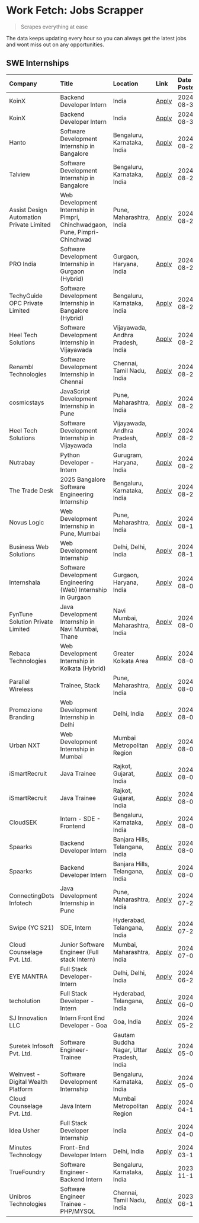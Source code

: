 # Work Fetch: Jobs Scrapper
> Scrapes everything at ease

The data keeps updating every hour so you can always get the latest jobs and wont miss out on any opportunities.

## SWE Internships
<!--START_SECTION:workfetch-->
| Company                                  | Title                                                                       | Location                                  | Link                                                                                                                                                                                                                                                                                                                 | Date Posted   |
|:-----------------------------------------|:----------------------------------------------------------------------------|:------------------------------------------|:---------------------------------------------------------------------------------------------------------------------------------------------------------------------------------------------------------------------------------------------------------------------------------------------------------------------|:--------------|
| KoinX                                    | Backend Developer Intern                                                    | India                                     | [Apply](https://in.linkedin.com/jobs/view/backend-developer-intern-at-koinx-4011904818?position=32&pageNum=0&refId=nly877PyzQS4WhIk2Gnlgg%3D%3D&trackingId=0%2Fv9LS6hM2265e8xhguNXQ%3D%3D&trk=public_jobs_jserp-result_search-card)                                                                                  | 2024-08-30    |
| KoinX                                    | Backend Developer Intern                                                    | India                                     | [Apply](https://in.linkedin.com/jobs/view/backend-developer-intern-at-koinx-4011904818?position=7&pageNum=2&refId=UZOfQN%2FLKQdX%2BgHimYVO9A%3D%3D&trackingId=dw8c9u1CNsubSKqAGNr59w%3D%3D&trk=public_jobs_jserp-result_search-card)                                                                                 | 2024-08-30    |
| Hanto                                    | Software Development Internship in Bangalore                                | Bengaluru, Karnataka, India               | [Apply](https://in.linkedin.com/jobs/view/software-development-internship-in-bangalore-at-hanto-4013200427?position=9&pageNum=0&refId=nly877PyzQS4WhIk2Gnlgg%3D%3D&trackingId=QnD7MLQFy3S25n%2FH0oAgJg%3D%3D&trk=public_jobs_jserp-result_search-card)                                                               | 2024-08-29    |
| Talview                                  | Software Development Internship in Bangalore                                | Bengaluru, Karnataka, India               | [Apply](https://in.linkedin.com/jobs/view/software-development-internship-in-bangalore-at-talview-4012997749?position=12&pageNum=0&refId=nly877PyzQS4WhIk2Gnlgg%3D%3D&trackingId=dnlxrnqJfY%2BwxN%2F90LLvYw%3D%3D&trk=public_jobs_jserp-result_search-card)                                                          | 2024-08-29    |
| Assist Design Automation Private Limited | Web Development Internship in Pimpri, Chinchwadgaon, Pune, Pimpri-Chinchwad | Pune, Maharashtra, India                  | [Apply](https://in.linkedin.com/jobs/view/web-development-internship-in-pimpri-chinchwadgaon-pune-pimpri-chinchwad-at-assist-design-automation-private-limited-4010147193?position=52&pageNum=0&refId=nly877PyzQS4WhIk2Gnlgg%3D%3D&trackingId=RGIe5Dngutbuu9pjR8WyqQ%3D%3D&trk=public_jobs_jserp-result_search-card) | 2024-08-28    |
| PRO India                                | Software Development Internship in Gurgaon (Hybrid)                         | Gurgaon, Haryana, India                   | [Apply](https://in.linkedin.com/jobs/view/software-development-internship-in-gurgaon-hybrid-at-pro-india-4009587664?position=37&pageNum=0&refId=nly877PyzQS4WhIk2Gnlgg%3D%3D&trackingId=BU%2FdWSGgsgNQeDPm%2FT9Irw%3D%3D&trk=public_jobs_jserp-result_search-card)                                                   | 2024-08-24    |
| TechyGuide OPC Private Limited           | Software Development Internship in Bangalore (Hybrid)                       | Bengaluru, Karnataka, India               | [Apply](https://in.linkedin.com/jobs/view/software-development-internship-in-bangalore-hybrid-at-techyguide-opc-private-limited-4009591646?position=46&pageNum=0&refId=nly877PyzQS4WhIk2Gnlgg%3D%3D&trackingId=%2BB%2BMt6V6xOHWjhlb7MuWnQ%3D%3D&trk=public_jobs_jserp-result_search-card)                            | 2024-08-24    |
| Heel Tech Solutions                      | Software Development Internship in Vijayawada                               | Vijayawada, Andhra Pradesh, India         | [Apply](https://in.linkedin.com/jobs/view/software-development-internship-in-vijayawada-at-heel-tech-solutions-4007906692?position=31&pageNum=0&refId=nly877PyzQS4WhIk2Gnlgg%3D%3D&trackingId=Gsid0ccLCpdYmLeh0geUGQ%3D%3D&trk=public_jobs_jserp-result_search-card)                                                 | 2024-08-22    |
| Renambl Technologies                     | Software Development Internship in Chennai                                  | Chennai, Tamil Nadu, India                | [Apply](https://in.linkedin.com/jobs/view/software-development-internship-in-chennai-at-renambl-technologies-4007910299?position=42&pageNum=0&refId=nly877PyzQS4WhIk2Gnlgg%3D%3D&trackingId=XpyG6HgkRnM9Q68Qbhpdsw%3D%3D&trk=public_jobs_jserp-result_search-card)                                                   | 2024-08-22    |
| cosmicstays                              | JavaScript Development Internship in Pune                                   | Pune, Maharashtra, India                  | [Apply](https://in.linkedin.com/jobs/view/javascript-development-internship-in-pune-at-cosmicstays-4007904825?position=56&pageNum=0&refId=nly877PyzQS4WhIk2Gnlgg%3D%3D&trackingId=uqSEjXnfHs9YSt0XVEbFLA%3D%3D&trk=public_jobs_jserp-result_search-card)                                                             | 2024-08-22    |
| Heel Tech Solutions                      | Software Development Internship in Vijayawada                               | Vijayawada, Andhra Pradesh, India         | [Apply](https://in.linkedin.com/jobs/view/software-development-internship-in-vijayawada-at-heel-tech-solutions-4007906692?position=6&pageNum=2&refId=UZOfQN%2FLKQdX%2BgHimYVO9A%3D%3D&trackingId=gKmrZABjU1miskcXmEyvww%3D%3D&trk=public_jobs_jserp-result_search-card)                                              | 2024-08-22    |
| Nutrabay                                 | Python Developer - Intern                                                   | Gurugram, Haryana, India                  | [Apply](https://in.linkedin.com/jobs/view/python-developer-intern-at-nutrabay-4003909226?position=39&pageNum=0&refId=nly877PyzQS4WhIk2Gnlgg%3D%3D&trackingId=8bHGZ%2B9pB5MMGzmU8C0qmA%3D%3D&trk=public_jobs_jserp-result_search-card)                                                                                | 2024-08-21    |
| The Trade Desk                           | 2025 Bangalore Software Engineering Internship                              | Bengaluru, Karnataka, India               | [Apply](https://in.linkedin.com/jobs/view/2025-bangalore-software-engineering-internship-at-the-trade-desk-3987456531?position=8&pageNum=0&refId=nly877PyzQS4WhIk2Gnlgg%3D%3D&trackingId=8BfjowUhrlHJ99Xx4Bv9vg%3D%3D&trk=public_jobs_jserp-result_search-card)                                                      | 2024-08-20    |
| Novus Logic                              | Web Development Internship in Pune, Mumbai                                  | Pune, Maharashtra, India                  | [Apply](https://in.linkedin.com/jobs/view/web-development-internship-in-pune-mumbai-at-novus-logic-4003713081?position=41&pageNum=0&refId=nly877PyzQS4WhIk2Gnlgg%3D%3D&trackingId=raUw%2BbHOUjKUHUXR0R5VAw%3D%3D&trk=public_jobs_jserp-result_search-card)                                                           | 2024-08-17    |
| Business Web Solutions                   | Web Development Internship                                                  | Delhi, Delhi, India                       | [Apply](https://in.linkedin.com/jobs/view/web-development-internship-at-business-web-solutions-3997105289?position=58&pageNum=0&refId=nly877PyzQS4WhIk2Gnlgg%3D%3D&trackingId=JUOzcB7vyXEpBHCZ8YXtNw%3D%3D&trk=public_jobs_jserp-result_search-card)                                                                 | 2024-08-10    |
| Internshala                              | Software Development Engineering (Web) Internship in Gurgaon                | Gurgaon, Haryana, India                   | [Apply](https://in.linkedin.com/jobs/view/software-development-engineering-web-internship-in-gurgaon-at-internshala-3997620471?position=3&pageNum=0&refId=nly877PyzQS4WhIk2Gnlgg%3D%3D&trackingId=Gt9OpELQyyqG0XzA4IZAwg%3D%3D&trk=public_jobs_jserp-result_search-card)                                             | 2024-08-09    |
| FynTune Solution Private Limited         | Java Development Internship in Navi Mumbai, Thane                           | Navi Mumbai, Maharashtra, India           | [Apply](https://in.linkedin.com/jobs/view/java-development-internship-in-navi-mumbai-thane-at-fyntune-solution-private-limited-3997617373?position=16&pageNum=0&refId=nly877PyzQS4WhIk2Gnlgg%3D%3D&trackingId=JJ%2B%2BAsI%2Bq1QhMneopO%2B%2FUQ%3D%3D&trk=public_jobs_jserp-result_search-card)                       | 2024-08-09    |
| Rebaca Technologies                      | Web Development Internship in Kolkata (Hybrid)                              | Greater Kolkata Area                      | [Apply](https://in.linkedin.com/jobs/view/web-development-internship-in-kolkata-hybrid-at-rebaca-technologies-3997621369?position=38&pageNum=0&refId=nly877PyzQS4WhIk2Gnlgg%3D%3D&trackingId=THeGoN%2Fy3o4xDrkBIlYkNQ%3D%3D&trk=public_jobs_jserp-result_search-card)                                                | 2024-08-09    |
| Parallel Wireless                        | Trainee, Stack                                                              | Pune, Maharashtra, India                  | [Apply](https://in.linkedin.com/jobs/view/trainee-stack-at-parallel-wireless-3905689841?position=54&pageNum=0&refId=nly877PyzQS4WhIk2Gnlgg%3D%3D&trackingId=8FjNsXK%2BVjew0kSbnqebNQ%3D%3D&trk=public_jobs_jserp-result_search-card)                                                                                 | 2024-08-09    |
| Promozione Branding                      | Web Development Internship in Delhi                                         | Delhi, India                              | [Apply](https://in.linkedin.com/jobs/view/web-development-internship-in-delhi-at-promozione-branding-3995559880?position=23&pageNum=0&refId=nly877PyzQS4WhIk2Gnlgg%3D%3D&trackingId=yxKJf%2FDod57Yz8P849g78A%3D%3D&trk=public_jobs_jserp-result_search-card)                                                         | 2024-08-07    |
| Urban NXT                                | Web Development Internship in Mumbai                                        | Mumbai Metropolitan Region                | [Apply](https://in.linkedin.com/jobs/view/web-development-internship-in-mumbai-at-urban-nxt-3995561641?position=59&pageNum=0&refId=nly877PyzQS4WhIk2Gnlgg%3D%3D&trackingId=Z7D%2FMbBKRo5FJ5d5QKCYSw%3D%3D&trk=public_jobs_jserp-result_search-card)                                                                  | 2024-08-07    |
| iSmartRecruit                            | Java Trainee                                                                | Rajkot, Gujarat, India                    | [Apply](https://in.linkedin.com/jobs/view/java-trainee-at-ismartrecruit-3992301825?position=29&pageNum=0&refId=nly877PyzQS4WhIk2Gnlgg%3D%3D&trackingId=mp1enJk71ecM9GTYiCSeVQ%3D%3D&trk=public_jobs_jserp-result_search-card)                                                                                        | 2024-08-06    |
| iSmartRecruit                            | Java Trainee                                                                | Rajkot, Gujarat, India                    | [Apply](https://in.linkedin.com/jobs/view/java-trainee-at-ismartrecruit-3992301825?position=4&pageNum=2&refId=UZOfQN%2FLKQdX%2BgHimYVO9A%3D%3D&trackingId=dxEDiXq9Ci9Dm0Ca4mfObA%3D%3D&trk=public_jobs_jserp-result_search-card)                                                                                     | 2024-08-06    |
| CloudSEK                                 | Intern - SDE - Frontend                                                     | Bengaluru, Karnataka, India               | [Apply](https://in.linkedin.com/jobs/view/intern-sde-frontend-at-cloudsek-3991574495?position=20&pageNum=0&refId=nly877PyzQS4WhIk2Gnlgg%3D%3D&trackingId=RQtcK2kiGnRjlqPshet0ig%3D%3D&trk=public_jobs_jserp-result_search-card)                                                                                      | 2024-08-02    |
| Spaarks                                  | Backend Developer Intern                                                    | Banjara Hills, Telangana, India           | [Apply](https://in.linkedin.com/jobs/view/backend-developer-intern-at-spaarks-3990226465?position=26&pageNum=0&refId=nly877PyzQS4WhIk2Gnlgg%3D%3D&trackingId=MZ7dr76SpGb5liHxDR9tDA%3D%3D&trk=public_jobs_jserp-result_search-card)                                                                                  | 2024-08-01    |
| Spaarks                                  | Backend Developer Intern                                                    | Banjara Hills, Telangana, India           | [Apply](https://in.linkedin.com/jobs/view/backend-developer-intern-at-spaarks-3990226465?position=1&pageNum=2&refId=UZOfQN%2FLKQdX%2BgHimYVO9A%3D%3D&trackingId=8TOgom0CaqwlyCRxuhKxBg%3D%3D&trk=public_jobs_jserp-result_search-card)                                                                               | 2024-08-01    |
| ConnectingDots Infotech                  | Java Development Internship in Pune                                         | Pune, Maharashtra, India                  | [Apply](https://in.linkedin.com/jobs/view/java-development-internship-in-pune-at-connectingdots-infotech-3983314097?position=40&pageNum=0&refId=nly877PyzQS4WhIk2Gnlgg%3D%3D&trackingId=6ayNMw5Zq1W7ToFQu80hUw%3D%3D&trk=public_jobs_jserp-result_search-card)                                                       | 2024-07-26    |
| Swipe (YC S21)                           | SDE, Intern                                                                 | Hyderabad, Telangana, India               | [Apply](https://in.linkedin.com/jobs/view/sde-intern-at-swipe-yc-s21-3980368092?position=57&pageNum=0&refId=nly877PyzQS4WhIk2Gnlgg%3D%3D&trackingId=TQ0LO3LHUN9YXEdBi%2FvhhA%3D%3D&trk=public_jobs_jserp-result_search-card)                                                                                         | 2024-07-22    |
| Cloud Counselage Pvt. Ltd.               | Junior Software Engineer (Full stack Intern)                                | Mumbai, Maharashtra, India                | [Apply](https://in.linkedin.com/jobs/view/junior-software-engineer-full-stack-intern-at-cloud-counselage-pvt-ltd-3967725851?position=18&pageNum=0&refId=nly877PyzQS4WhIk2Gnlgg%3D%3D&trackingId=%2BVIT6ZFy0%2FHQaT%2BWHLM3Kg%3D%3D&trk=public_jobs_jserp-result_search-card)                                         | 2024-07-09    |
| EYE MANTRA                               | Full Stack Developer- Intern                                                | Delhi, Delhi, India                       | [Apply](https://in.linkedin.com/jobs/view/full-stack-developer-intern-at-eye-mantra-3960988037?position=51&pageNum=0&refId=nly877PyzQS4WhIk2Gnlgg%3D%3D&trackingId=1BhlVpNG1Spft%2BUAky0Aow%3D%3D&trk=public_jobs_jserp-result_search-card)                                                                          | 2024-06-28    |
| techolution                              | Full Stack Developer - Intern                                               | Hyderabad, Telangana, India               | [Apply](https://in.linkedin.com/jobs/view/full-stack-developer-intern-at-techolution-3947911862?position=55&pageNum=0&refId=nly877PyzQS4WhIk2Gnlgg%3D%3D&trackingId=lmBDuFQaKaFGsZQ8sSqT6w%3D%3D&trk=public_jobs_jserp-result_search-card)                                                                           | 2024-06-06    |
| SJ Innovation LLC                        | Intern Front End Developer - Goa                                            | Goa, India                                | [Apply](https://in.linkedin.com/jobs/view/intern-front-end-developer-goa-at-sj-innovation-llc-3931678611?position=14&pageNum=0&refId=nly877PyzQS4WhIk2Gnlgg%3D%3D&trackingId=RHTnIfsRIvAPEXrJk2NBPQ%3D%3D&trk=public_jobs_jserp-result_search-card)                                                                  | 2024-05-24    |
| Suretek Infosoft Pvt. Ltd.               | Software Engineer-Trainee                                                   | Gautam Buddha Nagar, Uttar Pradesh, India | [Apply](https://in.linkedin.com/jobs/view/software-engineer-trainee-at-suretek-infosoft-pvt-ltd-3916999948?position=43&pageNum=0&refId=nly877PyzQS4WhIk2Gnlgg%3D%3D&trackingId=y6s58WhnvAYzd591c6uG%2Bg%3D%3D&trk=public_jobs_jserp-result_search-card)                                                              | 2024-05-04    |
| WeInvest - Digital Wealth Platform       | Software Development Internship                                             | Bengaluru, Karnataka, India               | [Apply](https://in.linkedin.com/jobs/view/software-development-internship-at-weinvest-digital-wealth-platform-3912867225?position=2&pageNum=0&refId=nly877PyzQS4WhIk2Gnlgg%3D%3D&trackingId=uaXnBLUgYN6r6ep18LKY5w%3D%3D&trk=public_jobs_jserp-result_search-card)                                                   | 2024-05-01    |
| Cloud Counselage Pvt. Ltd.               | Java Intern                                                                 | Mumbai Metropolitan Region                | [Apply](https://in.linkedin.com/jobs/view/java-intern-at-cloud-counselage-pvt-ltd-3896025667?position=45&pageNum=0&refId=nly877PyzQS4WhIk2Gnlgg%3D%3D&trackingId=E6Oty1jPWsZyrGEGweRj1g%3D%3D&trk=public_jobs_jserp-result_search-card)                                                                              | 2024-04-12    |
| Idea Usher                               | Full Stack Developer Internship                                             | India                                     | [Apply](https://in.linkedin.com/jobs/view/full-stack-developer-internship-at-idea-usher-3879565540?position=25&pageNum=0&refId=nly877PyzQS4WhIk2Gnlgg%3D%3D&trackingId=os%2FQxIgPRIiwA2fPBaovZw%3D%3D&trk=public_jobs_jserp-result_search-card)                                                                      | 2024-04-01    |
| Minutes Technology                       | Front-End Developer Intern                                                  | Delhi, India                              | [Apply](https://in.linkedin.com/jobs/view/front-end-developer-intern-at-minutes-technology-3853712549?position=22&pageNum=0&refId=nly877PyzQS4WhIk2Gnlgg%3D%3D&trackingId=PveS3HB7ICfQ7AP9o6W%2B9Q%3D%3D&trk=public_jobs_jserp-result_search-card)                                                                   | 2024-03-14    |
| TrueFoundry                              | Software Engineer-Backend Intern                                            | Bengaluru, Karnataka, India               | [Apply](https://in.linkedin.com/jobs/view/software-engineer-backend-intern-at-truefoundry-3779508170?position=47&pageNum=0&refId=nly877PyzQS4WhIk2Gnlgg%3D%3D&trackingId=6wQd8lwtM%2BL8wtibimFqvQ%3D%3D&trk=public_jobs_jserp-result_search-card)                                                                    | 2023-11-10    |
| Unibros Technologies                     | Software Engineer Trainee - PHP/MYSQL                                       | Chennai, Tamil Nadu, India                | [Apply](https://in.linkedin.com/jobs/view/software-engineer-trainee-php-mysql-at-unibros-technologies-3656599241?position=50&pageNum=0&refId=nly877PyzQS4WhIk2Gnlgg%3D%3D&trackingId=obe0sjuzcOR2qWB6M5AKGQ%3D%3D&trk=public_jobs_jserp-result_search-card)                                                          | 2023-06-12    |
<!--END_SECTION:workfetch-->
